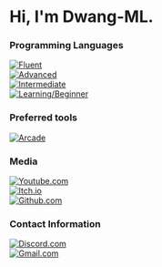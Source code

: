 # Hi, I'm Dwang-ML.

### Programming Languages
[![Fluent](https://img.shields.io/badge/Fluent-Python-9cf)]()\
[![Advanced](https://img.shields.io/badge/Advanced-N/A-9cf)]()\
[![Intermediate](https://img.shields.io/badge/Intermediate-C++-9cf)]()\
[![Learning/Beginner](https://img.shields.io/badge/Learning/Beginner-JavaScript,_HTML5-9cf)]()

### Preferred tools
[![Arcade](https://img.shields.io/badge/Arcade_Python-9cf)](https://github.com/pythonarcade/arcade)

### Media
[![Youtube.com](https://img.shields.io/badge/Youtube.com-red)](https://www.youtube.com/@Dwang-ML)\
[![Itch.io](https://img.shields.io/badge/Itch.io-orange)](https://dwang-ml.itch.io/)\
[![Github.com](https://img.shields.io/badge/Github.com-black)](https://github.com/Dwang-ML)

### Contact Information
[![Discord.com](https://img.shields.io/badge/Discord-xxxxx.ml.xxxxx-black)]()\
[![Gmail.com](https://img.shields.io/badge/Gmail-0XXXXX.ML.XXXXX0@gmail.com-blue)]()